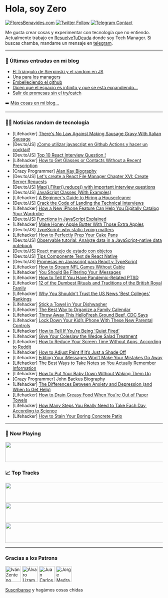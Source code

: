 # Hola, soy Zero

[![FloresBenavides.com](https://img.shields.io/website?down_message=oops&label=MiBlog&style=for-the-badge&up_message=online&url=https%3A%2F%2Ffloresbenavides.com)](https://floresbenavides.com) [![Twitter Follow](https://img.shields.io/twitter/follow/ZeroDragon?color=%231DA1F2&label=Follow&logo=twitter&logoColor=ffffff&style=for-the-badge)](https://twitter.com/zerodragon) [![Telegram Contact](https://img.shields.io/badge/escr%C3%ADbeme-ZeroDragon-%2326A5E4?style=for-the-badge&logo=telegram)](https://t.me/zerodragon)

Me gusta crear cosas y experimentar con tecnología que no entiendo.
Actualmente trabajo en [ResuelveTuDeuda](http://github.com/resuelve) donde soy Tech Manager.
Si buscas chamba, mandame un mensaje en [telegram](https://t.me/zerodragon).

---

### 📕 Últimas entradas en mi blog
<!-- BLOG-POST-LIST:START -->
- [El Triángulo de Sierpinski y el random en JS](https://floresbenavides.com/el-triangulo-de-sierpinski-y-el-random-en-js/)
- [Una para los managers](https://floresbenavides.com/una-para-los-managers/)
- [Embelleciendo el github](https://floresbenavides.com/embelleciendo-el-github/)
- [Dicen que el espacio es infinito y que se está expandiendo…](https://floresbenavides.com/dicen-que-el-espacio-es-infinito-y-que-se-esta-expandiendo/)
- [Salir de promesas sin el try/catch](https://floresbenavides.com/salir-de-promesas-sin-el-try-catch/)
<!-- BLOG-POST-LIST:END -->

➡️ [Más cosas en mi blog...](https://floresbenavides.com)

---

### 👨‍💻 Noticias random de tecnología
<!-- TECH-POSTS:START -->
- [Lifehacker] [There&#39;s No Law Against Making Sausage Gravy With Italian Sausage](https://lifehacker.com/theres-no-law-against-making-sausage-gravy-with-italian-1849540884)
- [Dev.to/JS] [¡Como utilizar javascript en Github Actions y hacer un cocktail!](https://dev.to/victorargento/como-utilizar-javascript-en-github-actions-y-hacer-un-cocktail-3pbn)
- [Dev.to/JS] [Top 10 React Interview Question !](https://dev.to/devvsakib/top-10-react-interview-question--584n)
- [Lifehacker] [How to Get Glasses or Contacts Without a Recent Prescription](https://lifehacker.com/how-to-get-glasses-or-contacts-without-a-recent-prescri-1849540084)
- [Crazy Programmer] [Alan Kay Biography](https://www.thecrazyprogrammer.com/2022/09/alan-kay-biography.html)
- [Dev.to/JS] [Let&#39;s create a React File Manager Chapter XVI: Create Server Requests](https://dev.to/hassanzohdy/lets-create-a-react-file-manager-chapter-xvi-create-server-requests-9ec)
- [Dev.to/JS] [Map&lpar;&rpar;,Filter&lpar;&rpar;,reduce&lpar;&rpar; with important interview questions](https://dev.to/srishtikprasad/mapfilterreduce-with-important-interview-questions-1ae5)
- [Dev.to/JS] [JavaScript Classes &lpar;With Examples&rpar;](https://dev.to/rembertdesigns/javascript-classes-with-examples-4k2p)
- [Lifehacker] [A Beginner&#39;s Guide to Hiring a Housecleaner](https://lifehacker.com/a-beginners-guide-to-hiring-a-housecleaner-1849539839)
- [Dev.to/JS] [Crack the Code of Landing the Technical Interviews](https://dev.to/apoorvtomar/crack-the-code-of-landing-the-technical-interviews-29oc)
- [Lifehacker] [How a New iPhone Feature Can Help You Digitally Catalog Your Wardrobe](https://lifehacker.com/how-a-new-iphone-feature-can-help-you-digitally-catalog-1849539705)
- [Dev.to/JS] [Functions in JavaScript Explained](https://dev.to/rembertdesigns/functions-in-javascript-explained-265f)
- [Lifehacker] [Make Honey Apple Butter With Those Extra Apples](https://lifehacker.com/make-honey-apple-butter-with-those-extra-apples-1849539652)
- [Dev.to/JS] [TypeScript: why static typing matters](https://dev.to/nicozerpa/typescript-why-static-typing-matters-444d)
- [Lifehacker] [How to Perfectly Prep Your Cake Pans](https://lifehacker.com/how-to-perfectly-prep-your-cake-pans-1849539463)
- [Dev.to/JS] [Observable tutorial: Analyze data in a JavaScript-native data notebook](https://dev.to/cubejs/observable-tutorial-analyze-data-in-a-javascript-native-data-notebook-1oh)
- [Dev.to/JS] [React manejo de estado con objetos](https://dev.to/kevingo710/react-manejo-de-estado-con-objetos-56da)
- [Dev.to/JS] [Tips Componente Text de React Native](https://dev.to/kevingo710/tips-componente-text-de-react-native-33l4)
- [Dev.to/JS] [Promesas en Javascript para React y TypeScript](https://dev.to/kevingo710/promesas-en-javascript-para-react-y-typescript-12f4)
- [Lifehacker] [How to Stream NFL Games Without Cable](https://lifehacker.com/how-to-stream-nfl-games-without-cable-1849538243)
- [Lifehacker] [You Should Be Filtering Your iMessages](https://lifehacker.com/you-should-be-filtering-your-imessages-1849538450)
- [Lifehacker] [How to Tell If You Have Pandemic-Related PTSD](https://lifehacker.com/how-to-tell-if-you-have-pandemic-related-ptsd-1849537917)
- [Lifehacker] [12 of the Dumbest Rituals and Traditions of the British Royal Family](https://lifehacker.com/12-of-the-dumbest-rituals-and-traditions-of-the-british-1849537242)
- [Lifehacker] [Why You Shouldn&#39;t Trust the US News &#39;Best Colleges&#39; Rankings](https://lifehacker.com/why-you-shouldnt-trust-the-us-news-best-colleges-rankin-1849537224)
- [Lifehacker] [Stick a Towel in Your Dishwasher](https://lifehacker.com/stick-a-towel-in-your-dishwasher-1849536897)
- [Lifehacker] [The Best Way to Organize a Family Calendar](https://lifehacker.com/the-best-way-to-organize-a-family-calendar-1849534173)
- [Lifehacker] [Throw Away This HelloFresh Ground Beef, CDC Says](https://lifehacker.com/throw-away-this-hellofresh-ground-beef-cdc-says-1849536302)
- [Lifehacker] [Lock Down Your Kid’s iPhone With These New Parental Controls](https://lifehacker.com/lock-down-your-kid-s-iphone-with-these-new-parental-con-1849534487)
- [Lifehacker] [How to Tell If You’re Being &#39;Quiet Fired&#39;](https://lifehacker.com/how-to-tell-if-you-re-being-quiet-fired-1849536863)
- [Lifehacker] [Give Your Coleslaw the Wedge Salad Treatment](https://lifehacker.com/give-your-coleslaw-the-wedge-salad-treatment-1849536527)
- [Lifehacker] [How to Reduce Your Screen Time Without Apps, According to Reddit](https://lifehacker.com/how-to-reduce-your-screen-time-without-apps-according-1849536443)
- [Lifehacker] [How to Adjust Paint If It’s Just a Shade Off](https://lifehacker.com/how-to-adjust-paint-if-it-s-just-a-shade-off-1849534891)
- [Lifehacker] [Editing Your iMessages Won’t Make Your Mistakes Go Away](https://lifehacker.com/you-can-finally-edit-and-undo-sent-messages-on-iphone-1849167883)
- [Lifehacker] [The Best Ways to Take Notes so You Actually Remember Information](https://lifehacker.com/the-best-ways-to-take-notes-so-you-actually-remember-in-1849535943)
- [Lifehacker] [How to Put Your Baby Down Without Waking Them Up](https://lifehacker.com/how-to-put-your-baby-down-without-waking-them-up-1849535970)
- [Crazy Programmer] [John Backus Biography](https://www.thecrazyprogrammer.com/2022/09/john-backus-biography.html)
- [Lifehacker] [The Differences Between Anxiety and Depression &lpar;and When to Get Help&rpar;](https://lifehacker.com/the-differences-between-anxiety-and-depression-and-whe-1849528175)
- [Lifehacker] [How to Drain Greasy Food When You&#39;re Out of Paper Towels](https://lifehacker.com/how-to-drain-greasy-food-when-youre-out-of-paper-towels-1849535418)
- [Lifehacker] [How Many Steps You Really Need to Take Each Day, According to Science](https://lifehacker.com/how-many-steps-you-really-need-to-take-each-day-accord-1849535168)
- [Lifehacker] [How to Stain Your Boring Concrete Patio](https://lifehacker.com/how-to-stain-your-boring-concrete-patio-1849532297)<!-- TECH-POSTS:END -->

---

### 🎵 Now Playing
<a href="https://spotify-now-playing-dun.vercel.app/now-playing?open"><img src="https://spotify-now-playing-dun.vercel.app/now-playing" width="540" height="64"></a>

### 📈 Top Tracks
<a href="https://spotify-now-playing-dun.vercel.app/top-tracks?i=1&open"><img src="https://spotify-now-playing-dun.vercel.app/top-tracks?i=1" width="540" height="64"></a>
<a href="https://spotify-now-playing-dun.vercel.app/top-tracks?i=2&open"><img src="https://spotify-now-playing-dun.vercel.app/top-tracks?i=2" width="540" height="64"></a>
<a href="https://spotify-now-playing-dun.vercel.app/top-tracks?i=3&open"><img src="https://spotify-now-playing-dun.vercel.app/top-tracks?i=3" width="540" height="64"></a>

---

### Gracias a los Patrons
[<img src="https://avatars.githubusercontent.com/u/243380?v=4" alt="Iván Zenteno" width="50px">](https://github.com/k001) [<img src="https://avatars.githubusercontent.com/u/19955639?v=4" alt="Álvaro Lizama" width="50px">](https://github.com/alvarolizama) [<img src="https://avatars.githubusercontent.com/u/2718753?v=4" alt="Juan Carlos Ruiz" width="50px">](https://github.com/JuanCrg90) [<img src="https://avatars.githubusercontent.com/u/37025?v=4" alt="Jorge Medrano" width="50px">](https://github.com/h1pp1e) 

[Suscríbanse](https://www.patreon.com/zerodragon) y hagámos cosas chidas
